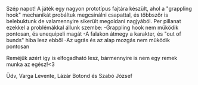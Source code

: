 Szép napot!
 A játék egy nagyon prototípus fajtára készült, ahol a "grappling hook" mechanikát probáltuk megcsinálni csapattal, és többször is belebuktunk de valamennyire sikerült megoldani nagjyából.
 Per pillanat ezekkel a problémákkal állunk szembe:
   -Grappling hook nem müködik pontosan, és unequipeli magát
   -A falakon átmegy a karakter, és "out of bunds" hiba lesz ebből
   -Az ugrás és az alap mozgás nem müködik pontosan

Reméjük azért így is elfogadható lesz, bármennyire is nem egy remek munka az egész!<3

Üdv, Varga Levente, Lázár Botond és Szabó József
